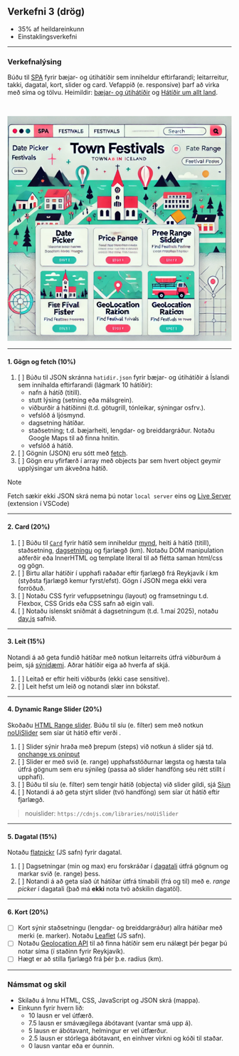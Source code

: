 ## Verkefni 3 (drög)

- 35% af heildareinkunn
- Einstaklingsverkefni
  
---

### Verkefnalýsing

Búðu til [SPA](https://developer.mozilla.org/en-US/docs/Glossary/SPA) fyrir bæjar- og útihátíðir sem inniheldur eftirfarandi; leitarreitur, takki, dagatal, kort, slider og card. Vefappið  (e. responsive) þarf að virka með síma og tölvu. Heimildir: [bæjar- og útihátíðir](https://attavitinn.is/stadir/baejar-og-utihatidir/) og [Hátíðir um allt land](https://hatidirumalltland.weebly.com/).

<br>

![Wireframe SPA](https://github.com/GunnarThorunnarson/FORR3JS05DU/blob/master/Verkefni/spa.webp)


---

#### 1. Gögn og fetch (10%)
1. [ ] Búðu til JSON skránna `hatidir.json` fyrir bæjar- og útihátíðir á Íslandi sem innihalda eftirfarandi (lágmark 10 hátíðir): 
    - nafn á hátíð (titill).
    - stutt lýsing (setning eða málsgrein).
    - viðburðir á hátíðinni (t.d. götugrill, tónleikar, sýningar osfrv.).
    - vefslóð á ljósmynd.
    - dagsetning hátíðar.
    - staðsetning; t.d. bæjarheiti, lengdar- og breiddargráður. Notaðu Google Maps til að finna hnitin.
    - vefslóð á hátíð.
1. [ ] Gögnin (JSON) eru sótt með [fetch](https://github.com/GunnarThorunnarson/FORR3JS05DU/wiki/Fetch).
1. [ ] Gögn eru yfirfærð í array með objects þar sem hvert object geymir upplýsingar um ákveðna hátíð.
   
> [!NOTE]
> Fetch sækir ekki JSON skrá nema þú notar `local server` eins og [Live Server](https://marketplace.visualstudio.com/items?itemName=ritwickdey.LiveServer) (extension í VSCode)

---

#### 2. Card (20%)
1. [ ] Búðu til [`Card`](https://www.w3schools.com/howto/howto_css_cards.asp) fyrir hátíð sem inniheldur [mynd](https://softauthor.com/javascript-working-with-images/), heiti á hátíð (titill), staðsetning,  [dagsetningu](https://developer.mozilla.org/en-US/docs/Web/JavaScript/Reference/Global_Objects/Date) og fjarlægð (km). Notaðu DOM manipulation aðferðir eða InnerHTML og template literal til að flétta saman html/css og gögn. 
1. [ ] Birtu allar hátíðir í upphafi raðaðar eftir fjarlægð frá Reykjavík í km (styðsta fjarlægð kemur fyrst/efst). Gögn í JSON mega ekki vera forröðuð.
1. [ ] Notaðu CSS fyrir vefuppsetningu (layout) og framsetningu t.d. Flexbox, CSS Grids eða CSS safn að eigin vali. 
1. [ ] Notaðu íslenskt sniðmát á dagsetningum (t.d. 1.maí 2025), notaðu [day.js](https://day.js.org/) safnið.

---

#### 3. Leit (15%) 
Notandi á að geta fundið hátíðar með notkun leitarreits útfrá viðburðum á þeim, sjá [sýnidæmi](http://javascriptbook.com/code/c12/filter-search.html). Aðrar hátíðir eiga að hverfa af skjá.

1. [ ] Leitað er eftir heiti viðburðs (ekki case sensitive).
1. [ ] Leit hefst um leið og notandi slær inn bókstaf.

---

#### 4. Dynamic Range Slider (20%)

Skoðaðu [HTML Range slider](https://developer.mozilla.org/en-US/docs/Web/HTML/Element/input/range). Búðu til síu (e. filter) sem með notkun [noUiSlider](https://refreshless.com/nouislider/) sem síar út hátíð eftir verði . 

1. [ ] Slider sýnir hraða með þrepum (steps) við notkun á slider sjá td. [onchange vs oninput](https://www.impressivewebs.com/onchange-vs-oninput-for-range-sliders/)
1. [ ] Slider er með svið (e. range) upphafsstöðurnar lægsta og hæsta tala útfrá gögnum sem eru sýnileg (passa að slider handföng séu rétt stillt í upphafi).
1. [ ] Búðu til síu (e. filter) sem tengir hátíð (objecta) við slider gildi, sjá [Síun](https://github.com/GunnarThorunnarson/FORR3JS05DU/wiki/S%C3%ADun) 
1. [ ] Notandi á að geta stýrt slider (tvö handföng) sem síar út hátíð eftir fjarlægð.

> nouislider: `https://cdnjs.com/libraries/noUiSlider`

---

#### 5. Dagatal (15%)

Notaðu [flatpickr](https://flatpickr.js.org/) (JS safn) fyrir dagatal.

1. [ ] Dagsetningar (min og max) eru forskráðar í [dagatali](https://developer.mozilla.org/en-US/docs/Web/HTML/Element/input/date) útfrá gögnum og markar svið (e. range) þess.
1. [ ] Notandi á að geta síað út hátíðar útfrá tímabili (frá og til) með e. _range picker_ í dagatali (það má **ekki** nota tvö aðskilin dagatöl). 

<!-- > - dagatal: bæta við takka sem hreinsar uppá reload á filter. -->

---

#### 6. Kort (20%)

- [ ] Kort sýnir staðsetningu (lengdar- og breiddargráður) allra hátíðar með merki (e. marker). Notaðu [Leaflet](https://leafletjs.com/examples/quick-start/) (JS safn).
- [ ] Notaðu [Geolocation API](https://developer.mozilla.org/en-US/docs/Web/API/Geolocation_API) til að finna hátíðir sem eru nálægt þér þegar þú notar síma (í staðinn fyrir Reykjavík).
- [ ] Hægt er að stilla fjarlægð frá þér þ.e. radíus (km).

---

### Námsmat og skil

- Skilaðu á Innu HTML, CSS, JavaScript og JSON skrá (mappa).
- Einkunn fyrir hvern lið: 
    - 10 lausn er vel útfærð.
    - 7.5 lausn er smávægilega ábótavant (vantar smá upp á).
    - 5 lausn er ábótavant, helmingur er vel útfærður.
    - 2.5 lausn er stórlega ábótavant, en einhver virkni og kóði til staðar.
    - 0 lausn vantar eða er óunnin.


<!--
> **Valkvæmt:** Tengdu allar síur þannig að þær virka saman.
- Modal: [ ] Ef þú smellur á hátíð (e. card) þá opnast [modal](https://www.freecodecamp.org/news/how-to-build-a-modal-with-javascript/) með nánari upplýsingar um hátíð og takka (x) til að loka modal.
- Notaðu [JavaScript Modules](https://www.freecodecamp.org/news/difference-between-default-and-named-exports-in-javascript/) fyrir kóðaskipulag.
-->
